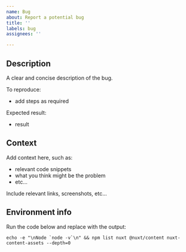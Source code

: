 ```yaml
---
name: Bug
about: Report a potential bug
title: ''
labels: bug
assignees: ''

---
```


## Description

A clear and concise description of the bug.

To reproduce:

- add steps as required

Expected result:

- result

## Context

Add context here, such as:

- relevant code snippets
- what you think might be the problem
- etc...

Include relevant links, screenshots, etc...

## Environment info

Run the code below and replace with the output:

```
echo -e "\nNode `node -v`\n" && npm list nuxt @nuxt/content nuxt-content-assets --depth=0
```

